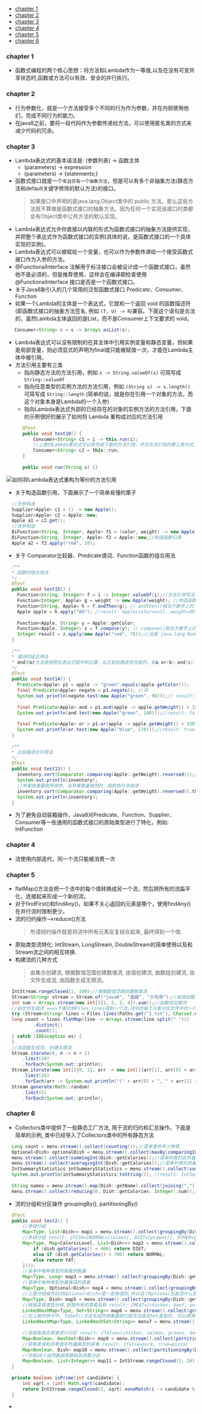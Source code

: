 - [chapter 1](#chapter-1)
- [chapter 2](#chapter-2)
- [chapter 3](#chapter-3)
- [chapter 4](#chapter-4)
- [chapter 5](#chapter-5)
- [chapter 6](#chapter-6)

### chapter 1
  - 函数式编程的两个核心思想：将方法和Lambda作为一等值,以及在没有可变共享状态时,函数或方法可以有效、安全的并行执行。
### chapter 2
  - 行为参数化，就是一个方法接受多个不同的行为作为参数，并在内部使用他们，完成不同行为的能力。
  - 在java8之前，要将一段代码作为参数传递给方法，可以使用匿名类的方式来减少代码的冗余。
### chapter 3
  - Lambda表达式的基本语法是:   (参数列表) -> 函数主体
    - (parameters) -> expression
    - (parameters) -> {statements;}
  - 函数式接口就是一个`有且仅有一个抽象方法`，但是可以有多个非抽象方法(静态方法和default关键字修饰的默认方法)的接口。
    > 如果接口中声明的是java.lang.Object类中的 public 方法，那么这些方法就不算做是函数式接口的抽象方法。因为任何一个实现该接口的类都会有Object类中公共方法的默认实现。
  - Lambda表达式允许你直接以内联的形式为函数式接口的抽象方法提供实现，并把整个表达式作为函数式接口的实例(具体的说，是函数式接口的一个具体实现的实例)。
  - Lambda表达式可以被赋给一个变量，也可以作为参数传递给一个接受函数式接口作为入参的方法。
  - @FunctionalInterface 注解用于标注接口会被设计成一个函数式接口，虽然他不是必须的，但是推荐使用，这样会在编译期检查使用 @FunctionalInterface 接口是否是一个函数式接口。
  - 关于Java8新引入的几个常用的泛型函数式接口 Predicate、Consumer、Function
  - 如果一个Lambda的主体是一个表达式，它就和一个返回 void 的函数描述符(即函数式接口的抽象方法签名, 例如 `(T, U) -> R`)兼容。下面这个语句是合法的，虽然Lambda主体返回的是List<String>，而不是Consumer上下文要求的 void。
  ```java
     Consumer<String> c = s -> Arrays.asList(s);
  ```
  - Lambda表达式可以没有限制的在其主体中引用实例变量和静态变量，但如果是局部变量，则必须显式的声明为final或只能被赋值一次，才能在Lambda主体中被引用。
  - 方法引用主要有三类
    - 指向静态方法的方法引用，例如 `s -> String.valueOf(s)` 可简写成 `String::valueOf`
    - 指向任意类型的实例方法的方法引用，例如 `(String s) -> s.length()` 可简写成 `String::length` (简单的说，就是你在引用一个对象的方法，而这个对象本身是Lambda的一个入参)
    - 指向Lambda表达式外部的已经存在的对象的实例方法的方法引用，下面的示例很好的展示了如何将 Lambda 重构成对应的方法引用
  ```java
        @Test
        public void test10() {
            Consumer<String> c1 = i -> this.run(i);
            //上面的Lambda表达式可以简写成下面的方法引用，符合方法引用的第三类方式, this引用即所谓的外部对象
            Consumer<String> c2 = this::run;
        }
        
        public void run(String s) {}
  ```
  ![如何将Lambda表达式重构为等价的方法引用](images/method_reference.png)
  - 关于构造函数引用，下面展示了一个简单易懂的栗子
  ```java
    //无参构造
    Supplier<Apple> c1 = () -> new Apple();
    Supplier<Apple> c2 = Apple::new;
    Apple a1 = c2.get();
    //有参构造
    BiFunction<String, Integer, Apple> f1 = (color, weight) -> new Apple(color, weight);//Lambda表达式
    BiFunction<String, Integer, Apple> f2 = Apple::new;//构造函数引用
    Apple a2 = f2.apply("red", 10);
  ```
  - 关于 Comparator比较器、Predicate谓词、Function函数的组合用法
  ```java
    /**
    * 函数的组合用法
    */
    @Test
    public void test15() {
      Function<String, Integer> f = i -> Integer.valueOf(i);//方法引用写法: Integer::valueOf
      Function<Integer, Apple> g = weight -> new Apple(weight); //构造函数引用写法: Apple::new
      Function<String, Apple> h = f.andThen(g); // andThen()相当于数学上的 g(f(x)) 函数
      Apple apple = h.apply("99"); //result: Apple(color=null, weight=99)
    
      Function<Apple, String> y = Apple::getColor;
      Function<Apple, Integer> z = f.compose(y); // compose()相当于数学上的 f(y(x)) 函数
      Integer result = z.apply(new Apple("red", 78));//会报 java.lang.NumberFormatException: For input string: "red" 异常
    }
    
    /**
    * 谓词的组合用法
    * and和or方法是按照在表达式链中的位置，从左到右确定优先级的，如a.or(b).and(c).or(d) 可以看成 ((a || b) && c) || d
    */
    @Test
    public void test14() {
      Predicate<Apple> p1 = apple -> "green".equals(apple.getColor());
      final Predicate<Apple> negate = p1.negate(); //非
      System.out.println(negate.test(new Apple("green", 98)));// result: false
    
      final Predicate<Apple> and = p1.and(apple -> apple.getWeight() > 150);//与
      System.out.println(and.test(new Apple("green", 140)));//result: false
    
      final Predicate<Apple> or = p1.or(apple -> apple.getWeight() > 150);//或
      System.out.println(or.test(new Apple("blue", 170)));//result: true
    }
    
    /**
    * 比较器组合的用法
    */
    @Test
    public void test13() {
      inventory.sort(Comparator.comparing(Apple::getWeight).reversed());//苹果按重量倒序排序
      System.out.println(inventory);
      //苹果按重量倒序排序，当苹果重量相同时，按颜色升序排序
      inventory.sort(Comparator.comparing(Apple::getWeight).reversed().thenComparing(Apple::getColor));
      System.out.println(inventory);
    }
  ```
  - 为了避免自动装箱操作，Java8对Predicate、Function、Supplier、Consumer等一些通用的函数式接口的原始类型进行了特化，例如: IntFunction
### chapter 4
  - 流使用内部迭代，同一个流只能被消费一次
### chapter 5
  - flatMap()方法会把一个流中的每个值转换成另一个流，然后把所有的流扁平化，连接起来形成一个新的流。
  - 对于findFirst()和findAny()，如果不关心返回的元素是哪个，使用findAny()在并行流时限制更少。
  - 流的归约操作-->reduce()方法
    > 所谓规约操作就是将流中所有元素反复结合起来, 最终得到一个值.
  - 原始类型流特化: IntStream, LongStream, DoubleStream的简单使用以及和Stream流之间的相互转换.
  - 构建流的几种方式
    > 由集合创建流, 根据数值范围创建数值流, 由值创建流, 由数组创建流, 由文件生成流, 由函数生成无限流。
  ```java
    IntStream.rangeClosed(1, 100);//根据数值范围创建数值流
    Stream<String> stream = Stream.of("java8", "盖聂", "少司命");//由值创建流
    int sum = Arrays.stream(new int[]{1, 2, 3, 4}).sum();//由数组创建流
    //由文件生成流 ===>下面示例Files.lines得到一个流,流中的每个元素对应文件中的一行
    try (Stream<String> lines = Files.lines(Paths.get("1.txt"), Charset.defaultCharset())) {
    long count = lines.flatMap(line -> Arrays.stream(line.split(" ")))
            .distinct()
            .count();
    } catch (IOException ex) {
    }
    //由函数生成流: 创建无限流
    Stream.iterate(0, n -> n + 1)
        .limit(10)
        .forEach(System.out::println);
    Stream.iterate(new int[]{0, 1}, arr -> new int[]{arr[1], arr[0] + arr[1]}) //创建一个斐波纳契元祖序列
        .limit(10)
        .forEach(arr -> System.out.println("(" + arr[0] + ", " + arr[1] + ")"));
    Stream.generate(Math::random)
        .limit(5)
        .forEach(System.out::println);
  ```
### chapter 6
  - Collectors类中提供了一些静态工厂方法, 用于流的归约和汇总操作。下面是简单的示例, 类中已经导入了Collectors类中的所有静态方法
  ```java
    Long count = menu.stream().collect(counting());//菜单里有多少种菜
    Optional<Dish> optionalDish = menu.stream().collect(maxBy(comparingInt(Dish::getCalories)));//菜单里热量最高的菜
    menu.stream().collect(summingInt(Dish::getCalories));//菜单列表的总热量
    menu.stream().collect(averagingInt(Dish::getCalories));//菜单列表的热量平均值
    IntSummaryStatistics intSummaryStatistics = menu.stream().collect(summarizingInt(Dish::getCalories));//一次迭代,统计出菜单列表元素个数, 菜肴热量最大值、最小值、平均值、总和
    System.out.println(intSummaryStatistics.toString()); //result: IntSummaryStatistics{count=9, sum=4200, min=120, average=466.666667, max=800}
    
    String names = menu.stream().map(Dish::getName).collect(joining(","));//连接字符串
    menu.stream().collect(reducing(0, Dish::getCalories, Integer::sum));//菜单列表的总热量
  ```
  - 流的分组和分区操作 groupingBy(), partitioningBy()
  ```java
    @Test
    public void test2() {
        //单级分组
        Map<Type, List<Dish>> map1 = menu.stream().collect(groupingBy(Dish::getType));
        //多级分组 result: {FISH={NORMAL=[salmon], DIET=[prawns]}, OTHER={NORMAL=[french fries, pizza], DIET=[rice, season fruit]}, MEAT={NORMAL=[chicken], FAT=[pork, beef]}}
        Map<Type, Map<CaloricLevel, List<Dish>>> map2 = menu.stream().collect(groupingBy(Dish::getType, groupingBy(dish -> {
            if (dish.getCalories() < 400) return DIET;
            else if (dish.getCalories() < 700) return NORMAL;
            else return FAT;
        })));
        //菜单中每种类型的菜肴的数量
        Map<Type, Long> map3 = menu.stream().collect(groupingBy(Dish::getType, counting()));//result: {FISH=2, OTHER=4, MEAT=3}
        //菜单中每种类型热量最高的菜肴
        Map<Type, Optional<Dish>> map4 = menu.stream().collect(groupingBy(Dish::getType, maxBy(comparingInt(Dish::getCalories))));//result:{FISH=Optional[salmon], OTHER=Optional[pizza], MEAT=Optional[pork]}
        //上面分组操作后的Optional<Dish>是一定有值的,所以这个Optional包装没什么意义,可以通过collectingAndThen()方法把Dish直接提取出来
        Map<Type, Dish> map5 = menu.stream().collect(groupingBy(Dish::getType, collectingAndThen(maxBy(comparingInt(Dish::getCalories)), Optional::get)));//result:{FISH=Optional[salmon], OTHER=Optional[pizza], MEAT=Optional[pork]}
        //根据菜肴类型分组,获取所有的菜肴名称 result: {MEAT=[chicken, beef, pork], OTHER=[season fruit, pizza, rice, french fries], FISH=[salmon, prawns]}
        LinkedHashMap<Type, Set<String>> map6 = menu.stream().collect(groupingBy(Dish::getType, LinkedHashMap::new, mapping(Dish::getName, toSet())));
        //在上面的例子中, toSet()方法生成的收集器我们是无法指定Set类型的, 可以使用toCollection()工厂方法来指定集合类型, 比如LInkedHashSet
        LinkedHashMap<Type, LinkedHashSet<String>> menu7 = menu.stream().collect(groupingBy(Dish::getType, LinkedHashMap::new, mapping(Dish::getName, toCollection(LinkedHashSet::new))));
    
        //按菜肴是否素食进行分区 result: {false=[chicken, salmon, prawns, beef, pork], true=[rice, french fries, pizza, season fruit]}
        Map<Boolean, HashSet<Dish>> map9 = menu.stream().collect(partitioningBy(Dish::isVegetarian, toCollection(HashSet::new)));
        //获取素食和非素食中热量最高的菜肴 result: {false=pork, true=pizza}
        Map<Boolean, Dish> map10 = menu.stream().collect(partitioningBy(Dish::isVegetarian, collectingAndThen(maxBy(comparingInt(Dish::getCalories)), Optional::get)));
        //将前20个自然数按质数和非质数分区
        Map<Boolean, List<Integer>> map11 = IntStream.rangeClosed(1, 20).boxed().collect(partitioningBy(this::isPrime));
    }
    
    private boolean isPrime(int candidate) {
        int sqrt = (int) Math.sqrt(candidate);
        return IntStream.rangeClosed(2, sqrt).noneMatch(i -> candidate % i == 0);
    }
  ```
  - 
  